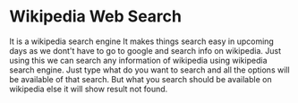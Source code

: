 # Wikipedia Web Search
It is a wikipedia search engine
It makes things search easy in upcoming days as we dont't have to go to google and search info on wikipedia.
Just using this we can search any information of wikipedia using wikipedia search engine.
Just type what do you want to search and all the options will be available of that search. But what you search should be available on wikipedia else it will show result not found.
